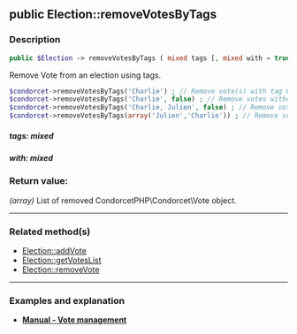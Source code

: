 ## public Election::removeVotesByTags

### Description    

```php
public $Election -> removeVotesByTags ( mixed tags [, mixed with = true] ) : array
```

Remove Vote from an election using tags.   

```php
$condorcet->removeVotesByTags('Charlie') ; // Remove vote(s) with tag Charlie
$condorcet->removeVotesByTags('Charlie', false) ; // Remove votes without tag Charlie
$condorcet->removeVotesByTags('Charlie, Julien', false) ; // Remove votes without tag Charlie AND without tag Julien.
$condorcet->removeVotesByTags(array('Julien','Charlie')) ; // Remove votes with tag Charlie OR with tag Julien.
```
    

##### **tags:** *mixed*   
    


##### **with:** *mixed*   
    


### Return value:   

*(array)* List of removed CondorcetPHP\Condorcet\Vote object.


---------------------------------------

### Related method(s)      

* [Election::addVote](../Election%20Class/public%20Election--addVote.md)    
* [Election::getVotesList](../Election%20Class/public%20Election--getVotesList.md)    
* [Election::removeVote](../Election%20Class/public%20Election--removeVote.md)    

---------------------------------------

### Examples and explanation

* **[Manual - Vote management](https://github.com/julien-boudry/Condorcet/wiki/II-%23-B.-Vote-management-%23-2.-Manage-Vote)**    
